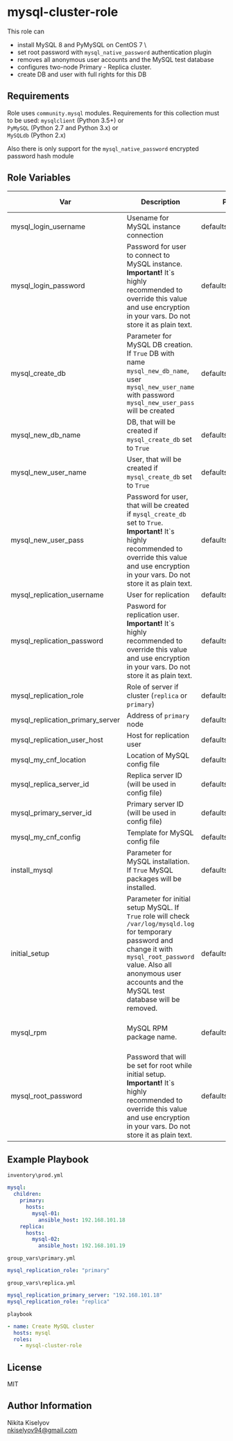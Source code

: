 mysql-cluster-role
=========

This role can

- install MySQL 8 and PyMySQL on CentOS 7 \
- set root password with `mysql_native_password` authentication plugin
- removes all anonymous user accounts and the MySQL test database
- configures two-node Primary - Replica cluster.
- create DB and user with full rights for this DB

Requirements
------------

Role uses `community.mysql` modules. Requirements for this collection must to be used:
`mysqlclient` (Python 3.5+) or \
`PyMySQL` (Python 2.7 and Python 3.x) or \
`MySQLdb` (Python 2.x)

Also there is only support for the `mysql_native_password` encrypted password hash module

Role Variables
--------------

| Var  | Description  | Path  | Default value  |
|--- |--- |--- |--- |
| mysql_login_username  | Usename for MySQL instance connection  | defaults/main.yml  | root  |
| mysql_login_password  | Password for user to connect to MySQL instance. **Important!** It`s highly recommended to override this value and use encryption in your vars. Do not store it as plain text.  | defaults/main.yml  | PassW0rd_  |
| mysql_create_db  | Parameter for MySQL DB creation. If `True` DB with name `mysql_new_db_name`, user `mysql_new_user_name` with password `mysql_new_user_pass` will be created  | defaults/main.yml  | true  |
| mysql_new_db_name  | DB, that will be created if `mysql_create_db` set to `True`  | defaults/main.yml  | wordpress  |
| mysql_new_user_name  | User, that will be created if `mysql_create_db` set to `True`  | defaults/main.yml  | wordpress  |
| mysql_new_user_pass  | Password for user, that will be created if `mysql_create_db` set to `True`. **Important!** It`s highly recommended to override this value and use encryption in your vars. Do not store it as plain text.  | defaults/main.yml  | wordpress  |
| mysql_replication_username  | User for replication  | defaults/main.yml  | replica  |
| mysql_replication_password  | Pasword for replication user. **Important!** It`s highly recommended to override this value and use encryption in your vars. Do not store it as plain text.  | defaults/main.yml  | replica  |
| mysql_replication_role  | Role of server if cluster (`replica` or `primary`)  | defaults/main.yml  | this variable is empty  |
| mysql_replication_primary_server  | Address of `primary` node  | defaults/main.yml  | this variable is empty  |
| mysql_replication_user_host  | Host for replication user  | defaults/main.yml  | % (any host)  |
| mysql_my_cnf_location  | Location of MySQL config file  | defaults/main.yml  | /etc/my.cnf  |
| mysql_replica_server_id  | Replica server ID (will be used in config file)  | defaults/main.yml  | 101  |
| mysql_primary_server_id  | Primary server ID (will be used in config file)  | defaults/main.yml  | 1  |
| mysql_my_cnf_config  | Template for MySQL config file  | defaults/main.yml  | see below this table  |
| install_mysql  | Parameter for MySQL installation. If `True` MySQL packages will be installed.  | defaults/main.yml  | true  |
| initial_setup  | Parameter for initial setup MySQL. If `True` role will check `/var/log/mysqld.log` for temporary password and change it with `mysql_root_password` value. Also all anonymous user accounts and  the MySQL test database will be removed.  | defaults/main.yml  | true  |
| mysql_rpm  | MySQL RPM package name.  | defaults/main.yml  | mysql80-community-release-el7-6.noarch.rpm  |
| mysql_root_password  | Password that will be set for root while initial setup. **Important!** It`s highly recommended to override this value and use encryption in your vars. Do not store it as plain text.  | defaults/main.yml  | PassW0rd_  |

Example Playbook
----------------

`inventory\prod.yml`

```yaml
mysql:
  children:
    primary:
      hosts:
        mysql-01:
          ansible_host: 192.168.101.18
    replica:
      hosts:
        mysql-02:
          ansible_host: 192.168.101.19
```

`group_vars\primary.yml`

```yaml
mysql_replication_role: "primary"
```

`group_vars\replica.yml`

```yaml
mysql_replication_primary_server: "192.168.101.18"
mysql_replication_role: "replica"
```

`playbook`

```yaml
- name: Create MySQL cluster
  hosts: mysql
  roles:
    - mysql-cluster-role
```

License
-------

MIT

Author Information
------------------

Nikita Kiselyov \
nkiselyov94@gmail.com
